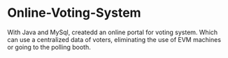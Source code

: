 # Online-Voting-System
With Java and MySql, createdd an online portal for voting system. 
Which can use a centralized data of voters, eliminating the use of EVM machines or going to the polling booth.
